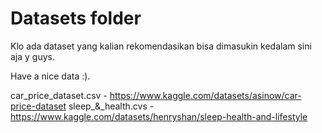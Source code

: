 # Datasets folder

Klo ada dataset yang kalian rekomendasikan bisa dimasukin kedalam sini aja y guys.

Have a nice data :).

car_price_dataset.csv - https://www.kaggle.com/datasets/asinow/car-price-dataset
sleep_&_health.cvs - https://www.kaggle.com/datasets/henryshan/sleep-health-and-lifestyle
